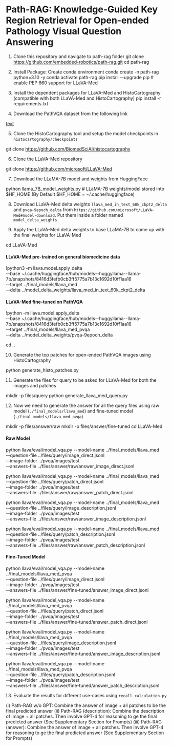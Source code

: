 # Path-RAG: Knowledge-Guided Key Region Retrieval for Open-ended Pathology Visual Question Answering

1. Clone this repository and navigate to path-rag folder
git clone https://github.com/embedded-robotics/path-rag.git
cd path-rag

2. Install Package: Create conda environment
conda create -n path-rag python=3.10 -y
conda activate path-rag
pip install --upgrade pip # enable PEP 660 support for LLaVA-Med

3. Install the dependent packages for LLaVA-Med and HistoCartography (compatible with both LLaVA-Med and HistoCartography)
pip install -r requirements.txt

4. Download the PathVQA dataset from the following link

[text](https://github.com/UCSD-AI4H/PathVQA/blob/master/data/README.md)

5. Clone the HistoCartography tool and setup the model checkpoints in `histocartography/checkpoints`

git clone https://github.com/BiomedSciAI/histocartography

6. Clone the LLaVA-Med repository

git clone https://github.com/microsoft/LLaVA-Med

7. Download the LLaMA-7B model and weights from HuggingFace

python llama_7B_model_weights.py # LLaMA-7B weights/model stored into $HF_HOME (By Default $HF_HOME = ~/.cache/huggingface)

8. Download LLaVA-Med delta weights `llava_med_in_text_60k_ckpt2_delta` and `pvqa-9epoch_delta` from `https://github.com/microsoft/LLaVA-Med#model-download`. Put them inside a folder named `model_delta_weights`

9. Apply the LLaVA-Med delta weights to base LLaMA-7B to come up with the final weights for LLaVA-Med

cd LLaVA-Med

#### LLaVA-Med pre-trained on general biomedicine data
!python3 -m llava.model.apply_delta \
    --base ~/.cache/huggingface/hub/models--huggyllama--llama-7b/snapshots/8416d3fefb0cb3ff5775a7b13c1692d10ff1aa16 \
    --target ../final_models/llava_med \
    --delta ../model_delta_weights/llava_med_in_text_60k_ckpt2_delta

#### LLaVA-Med fine-tuned on PathVQA
!python -m llava.model.apply_delta \
    --base ~/.cache/huggingface/hub/models--huggyllama--llama-7b/snapshots/8416d3fefb0cb3ff5775a7b13c1692d10ff1aa16 \
    --target ../final_models/llava_med_pvqa \
    --delta ../model_delta_weights/pvqa-9epoch_delta

cd ..

10. Generate the top patches for open-ended PathVQA images using HistoCartography

python generate_histo_patches.py

11. Generate the files for query to be asked for LLaVA-Med for both the images and patches

mkdir -p files/query
python generate_llava_med_query.py

12. Now we need to generate the answer for all the query files using raw model (`./final_models/llava_med`) and fine-tuned model (`./final_models/llava_med_pvqa`)

mkdir -p files/answer/raw
mkdir -p files/answer/fine-tuned
cd LLaVA-Med

#### Raw Model
python llava/eval/model_vqa.py --model-name ../final_models/llava_med \
    --question-file ../files/query/image_direct.jsonl \
    --image-folder ../pvqa/images/test \
    --answers-file ../files/answer/raw/answer_image_direct.jsonl

python llava/eval/model_vqa.py --model-name ../final_models/llava_med \
    --question-file ../files/query/patch_direct.jsonl \
    --image-folder ../pvqa/images/test \
    --answers-file ../files/answer/raw/answer_patch_direct.jsonl

python llava/eval/model_vqa.py --model-name ../final_models/llava_med \
    --question-file ../files/query/image_description.jsonl \
    --image-folder ../pvqa/images/test \
    --answers-file ../files/answer/raw/answer_image_description.jsonl

python llava/eval/model_vqa.py --model-name ../final_models/llava_med \
    --question-file ../files/query/patch_description.jsonl \
    --image-folder ../pvqa/images/test \
    --answers-file ../files/answer/raw/answer_patch_description.jsonl

#### Fine-Tuned Model
python llava/eval/model_vqa.py --model-name ../final_models/llava_med_pvqa \
    --question-file ../files/query/image_direct.jsonl \
    --image-folder ../pvqa/images/test \
    --answers-file ../files/answer/fine-tuned/answer_image_direct.jsonl

python llava/eval/model_vqa.py --model-name ../final_models/llava_med_pvqa \
    --question-file ../files/query/patch_direct.jsonl \
    --image-folder ../pvqa/images/test \
    --answers-file ../files/answer/fine-tuned/answer_patch_direct.jsonl

python llava/eval/model_vqa.py --model-name ../final_models/llava_med_pvqa \
    --question-file ../files/query/image_description.jsonl \
    --image-folder ../pvqa/images/test \
    --answers-file ../files/answer/fine-tuned/answer_image_description.jsonl

python llava/eval/model_vqa.py --model-name ../final_models/llava_med_pvqa \
    --question-file ../files/query/patch_description.jsonl \
    --image-folder ../pvqa/images/test \
    --answers-file ../files/answer/fine-tuned/answer_patch_description.jsonl

13. Evaluate the results for different use-cases using `recall_calculation.py`

(i) Path-RAG w/o GPT: Combine the answer of image + all patches to be the final predicted answer
(ii) Path-RAG (description): Combine the description of image + all patches. Then involve GPT-4 for reasoning to ge the final predicted answer (See Supplementary Section for Prompts)
(iii) Path-RAG (answer): Combine the answer of image + all patches. Then involve GPT-4 for reasoning to ge the final predicted answer (See Supplementary Section for Prompts)
